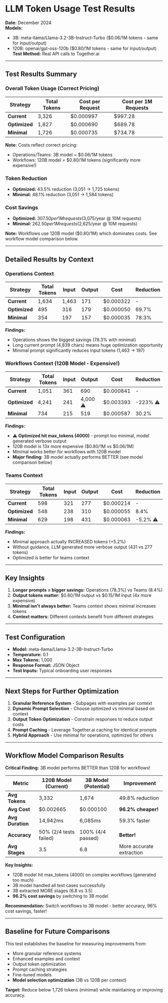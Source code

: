 # LLM Token Usage Test Results

**Date:** December 2024  
**Models:** 
- 3B: meta-llama/Llama-3.2-3B-Instruct-Turbo ($0.06/1M tokens - same for input/output)
- 120B: openai/gpt-oss-120b ($0.80/1M tokens - same for input/output)
**Test Method:** Real API calls to Together.ai

---

## Test Results Summary

### Overall Token Usage (Correct Pricing)

| Strategy | Total Tokens | Cost per Request | Cost per 1M Requests |
|----------|--------------|------------------|----------------------|
| **Current** | 3,326 | $0.000997 | $997.28 |
| **Optimized** | 1,827 | $0.000690 | $689.78 |
| **Minimal** | 1,726 | $0.000735 | $734.78 |

**Note:** Costs reflect correct pricing:
- Operations/Teams: 3B model = $0.06/1M tokens
- Workflows: 120B model = $0.80/1M tokens (significantly more expensive!)

### Token Reduction

- **Optimized:** 43.5% reduction (3,051 → 1,725 tokens)
- **Minimal:** 48.1% reduction (3,051 → 1,584 tokens)

### Cost Savings

- **Optimized:** $307.50 per 1M requests ($3,075/year @ 10M requests)
- **Minimal:** $262.50 per 1M requests ($2,625/year @ 10M requests)

**Note:** Workflows use 120B model ($0.80/1M) which dominates costs. See workflow model comparison below.

---

## Detailed Results by Context

### Operations Context

| Strategy | Total Tokens | Input | Output | Cost | Reduction |
|----------|--------------|-------|--------|------|-----------|
| **Current** | 1,634 | 1,463 | 171 | $0.000322 | - |
| **Optimized** | 495 | 316 | 179 | $0.000050 | 69.7% |
| **Minimal** | 354 | 197 | 157 | $0.000035 | 78.3% |

**Findings:**
- Operations shows the biggest savings (78.3% with minimal)
- Long current prompt (4,839 chars) means huge optimization opportunity
- Minimal prompt significantly reduces input tokens (1,463 → 197)

### Workflows Context (120B Model - Expensive!)

| Strategy | Total Tokens | Input | Output | Cost | Reduction |
|----------|--------------|-------|--------|------|-----------|
| **Current** | 1,051 | 361 | 690 | $0.000841 | - |
| **Optimized** | 4,241 | 241 | 4,000 ⚠️ | $0.003393 | -223% ⚠️ |
| **Minimal** | 734 | 215 | 519 | $0.000587 | 30.2% |

**Findings:**
- ⚠️ **Optimized hit max_tokens (4000)** - prompt too minimal, model generated verbose output
- 120B model is 13x more expensive ($0.80/1M vs $0.06/1M)
- Minimal works better for workflows with 120B model
- **Major finding:** 3B model actually performs BETTER (see model comparison below)

### Teams Context

| Strategy | Total Tokens | Input | Output | Cost | Reduction |
|----------|--------------|-------|--------|------|-----------|
| **Current** | 598 | 321 | 277 | $0.000214 | - |
| **Optimized** | 548 | 238 | 310 | $0.000055 | 8.4% |
| **Minimal** | 629 | 198 | 431 | $0.000063 | -5.2% ⚠️ |

**Findings:**
- Minimal approach actually INCREASED tokens (+5.2%)
- Without guidance, LLM generated more verbose output (431 vs 277 tokens)
- Optimized is better for teams context

---

## Key Insights

1. **Longer prompts = bigger savings:** Operations (78.3%) vs Teams (8.4%)
2. **Output tokens matter:** $0.60/1M output vs $0.15/1M input (4x more expensive)
3. **Minimal isn't always better:** Teams context shows minimal increases tokens
4. **Context matters:** Different contexts benefit from different strategies

---

## Test Configuration

- **Model:** meta-llama/Llama-3.2-3B-Instruct-Turbo
- **Temperature:** 0.1
- **Max Tokens:** 1,000
- **Response Format:** JSON Object
- **Test Inputs:** Typical onboarding user responses

---

## Next Steps for Further Optimization

1. **Granular Reference System** - Subpages with examples per context
2. **Dynamic Prompt Selection** - Choose optimized vs minimal based on context
3. **Output Token Optimization** - Constrain responses to reduce output costs
4. **Prompt Caching** - Leverage Together.ai caching for identical prompts
5. **Hybrid Approach** - Use minimal for operations, optimized for others

---

## Workflow Model Comparison Results

**Critical Finding:** 3B model performs BETTER than 120B for workflows!

| Metric | 120B Model (Current) | 3B Model (Potential) | Improvement |
|--------|---------------------|----------------------|-------------|
| **Avg Tokens** | 3,332 | 1,674 | 49.8% reduction |
| **Avg Cost** | $0.002665 | $0.000100 | **96.2% cheaper!** |
| **Avg Duration** | 14,942ms | 6,085ms | 59.3% faster |
| **Accuracy** | 50% (2/4 tests failed) | 100% (4/4 passed) | **Better!** |
| **Avg Stages** | 3.5 | 6.8 | More accurate extraction |

**Key Insights:**
- 120B model hit max_tokens (4000) on complex workflows (generated too much)
- 3B model handled all test cases successfully
- 3B extracted MORE stages (6.8 vs 3.5)
- **96.2% cost savings** by switching to 3B model

**Recommendation:** Switch workflows to 3B model - better accuracy, 96% cost savings, faster!

---

## Baseline for Future Comparisons

This test establishes the baseline for measuring improvements from:
- More granular reference systems
- Enhanced examples and context
- Output token optimization
- Prompt caching strategies
- Fine-tuned models
- **Model selection optimization** (3B vs 120B per context)

**Target:** Reduce below 1,726 tokens (minimal) while maintaining or improving accuracy.

